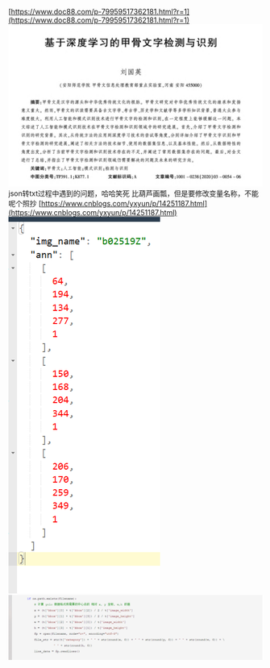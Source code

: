 [https://www.doc88.com/p-79959517362181.html?r=1](https://www.doc88.com/p-79959517362181.html?r=1)
![image.png](../../images/0514c42584a4c3dd24c74c4c39f02bea.png)
json转txt过程中遇到的问题，哈哈笑死
比葫芦画瓢，但是要修改变量名称，不能呢个照抄
[https://www.cnblogs.com/yxyun/p/14251187.html](https://www.cnblogs.com/yxyun/p/14251187.html)
![image.png](../../images/39d6b124159d24c247a47704ad3fcb08.png)
![image.png](../../images/aebb2dcc9945c59d001df0bca6337aa1.png)
